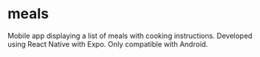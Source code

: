 # meals
Mobile app displaying a list of meals with cooking instructions. 
Developed using React Native with Expo. 
Only compatible with Android. 
